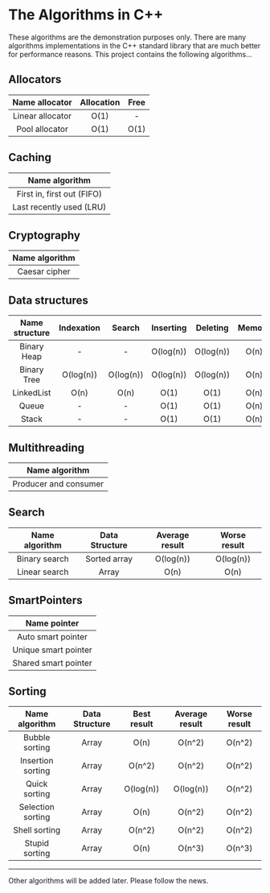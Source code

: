 # The Algorithms in C++

These algorithms are the demonstration purposes only. There are
many algorithms implementations in the C++ standard
library that are much better for performance reasons. This
project contains the following algorithms...

## Allocators

| Name allocator                           | Allocation | Free |
|:----------------------------------------:|:----------:|:----:|
| Linear allocator                         | O(1)       | -    |
| Pool allocator                           | O(1)       | O(1) |

## Caching

| Name algorithm                           |
|:----------------------------------------:|
| First in, first out (FIFO)               |
| Last recently used (LRU)                 |

## Cryptography

| Name algorithm                           |
|:----------------------------------------:|
| Caesar cipher                            |

## Data structures

| Name structure     | Indexation  | Search         | Inserting    | Deleting    | Memory |
|:------------------:|:-----------:|:--------------:|:------------:|:-----------:|:------:|
| Binary Heap        | -           | -              | O(log(n))    | O(log(n))   | O(n)   |
| Binary Tree | O(log(n))   | O(log(n))      | O(log(n))    | O(log(n))   | O(n)   |
| LinkedList         | O(n)        | O(n)           | O(1)         | O(1)        | O(n)   |
| Queue              | -           | -              | O(1)         | O(1)        | O(n)   |
| Stack              | -           | -              | O(1)         | O(1)        | O(n)   |

## Multithreading

| Name algorithm                           |
|:----------------------------------------:|
| Producer and consumer                    |

## Search

| Name algorithm    | Data Structure | Average result | Worse result |
|:-----------------:|:--------------:|:--------------:|:------------:|
| Binary search     | Sorted array   | O(log(n))      | O(log(n))    |
| Linear search     | Array          | O(n)           | O(n)         |


## SmartPointers

| Name pointer                             |
|:----------------------------------------:|
| Auto smart pointer                       |
| Unique smart pointer                     |
| Shared smart pointer                     |

## Sorting

| Name algorithm    |Data Structure | Best result | Average result | Worse result |
|:-----------------:|:-------------:|:-----------:|:--------------:|:------------:|
| Bubble sorting    |  Array        | O(n)        | O(n^2)         | O(n^2)       |
| Insertion sorting |  Array        | O(n^2)      | O(n^2)         | O(n^2)       |
| Quick sorting     |  Array        | O(log(n))   | O(log(n))      | O(n^2)       |
| Selection sorting |  Array        | O(n)        | O(n^2)         | O(n^2)       |
| Shell sorting     |  Array        | O(n^2)      | O(n^2)         | O(n^2)       |
| Stupid sorting    |  Array        | O(n)        | O(n^3)         | O(n^3)       |

---

Other algorithms will be added later. Please follow the news.
